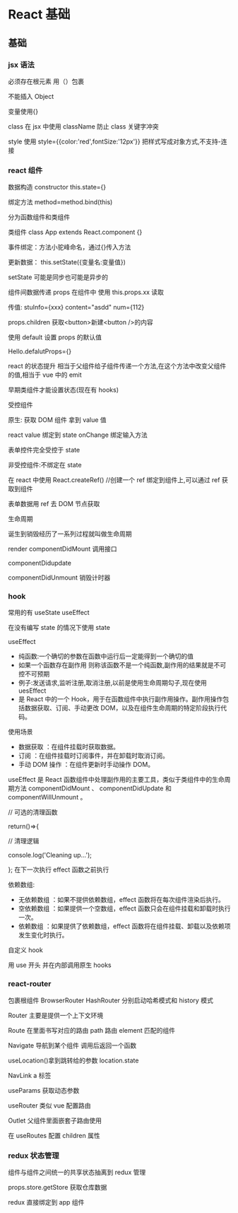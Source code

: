 # React 基础

## 基础

### jsx 语法

必须存在根元素 用（）包裹

不能插入 Object

变量使用{}

class 在 jsx 中使用 className 防止 class 关键字冲突

style 使用 style={{color:'red',fontSize:'12px'}} 把样式写成对象方式,不支持-连接

### react 组件

数据构造 constructor this.state={}

绑定方法 method=method.bind(this)

分为函数组件和类组件

类组件 class App extends React.component {}

事件绑定：方法小驼峰命名，通过{}传入方法

更新数据： this.setState({变量名:变量值})

setState 可能是同步也可能是异步的

组件间数据传递 props 在组件中 使用 this.props.xx 读取

传值: stuInfo={xxx} content="asdd" num={112}

props.children 获取\<button>新建\<button />的内容

使用 default 设置 props 的默认值

Hello.defalutProps={}

react 的状态提升 相当于父组件给子组件传递一个方法,在这个方法中改变父组件的值,相当于 vue 中的 emit

早期类组件才能设置状态(现在有 hooks)

受控组件

原生: 获取 DOM 组件 拿到 value 值

react value 绑定到 state onChange 绑定输入方法

表单控件完全受控于 state

非受控组件:不绑定在 state

在 react 中使用 React.createRef() //创建一个 ref 绑定到组件上,可以通过 ref 获取到组件

表单数据用 ref 去 DOM 节点获取

生命周期

诞生到销毁经历了一系列过程就叫做生命周期

render componentDidMount 调用接口

componentDidupdate

componentDidUnmount 销毁计时器

### hook

常用的有 useState useEffect

在没有编写 state 的情况下使用 state

useEffect

- 纯函数:一个确切的参数在函数中运行后一定能得到一个确切的值
- 如果一个函数存在副作用 则称该函数不是一个纯函数,副作用的结果就是不可控不可预期
- 例子:发送请求,监听注册,取消注册,以前是使用生命周期勾子,现在使用 uesEffect
- 是 React 中的一个 Hook，用于在函数组件中执行副作用操作。副作用操作包括数据获取、订阅、手动更改 DOM，以及在组件生命周期的特定阶段执行代码。

使用场景

- 数据获取 ：在组件挂载时获取数据。
- 订阅 ：在组件挂载时订阅事件，并在卸载时取消订阅。
- 手动 DOM 操作 ：在组件更新时手动操作 DOM。

useEffect 是 React 函数组件中处理副作用的主要工具，类似于类组件中的生命周期方法 componentDidMount 、 componentDidUpdate 和 componentWillUnmount 。

// 可选的清理函数

return()=>{

// 清理逻辑

console.log('Cleaning up...');

}; 在下一次执行 effect 函数之前执行

依赖数组:

- 无依赖数组 ：如果不提供依赖数组，effect 函数将在每次组件渲染后执行。
- 空依赖数组 ：如果提供一个空数组，effect 函数只会在组件挂载和卸载时执行一次。
- 依赖数组 ：如果提供了依赖数组，effect 函数将在组件挂载、卸载以及依赖项发生变化时执行。

自定义 hook

用 use 开头 并在内部调用原生 hooks

### react-router

包裹根组件 BrowserRouter HashRouter 分别启动哈希模式和 history 模式

Router 主要是提供一个上下文环境

Route 在里面书写对应的路由 path 路由 element 匹配的组件

Navigate 导航到某个组件 调用后返回一个函数

useLocation()拿到跳转给的参数 location.state

NavLink a 标签

useParams 获取动态参数

useRouter 类似 vue 配置路由

Outlet 父组件里面嵌套子路由使用

在 useRoutes 配置 children 属性

### redux 状态管理

组件与组件之间统一的共享状态抽离到 redux 管理

props.store.getStore 获取仓库数据

redux 直接绑定到 app 组件
